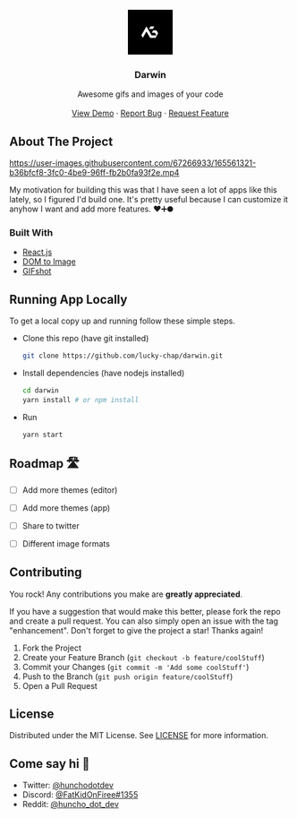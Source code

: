 <div id="top"></div>
<!-- PROJECT LOGO -->
<br />
<div align="center">
  <a href="https://darwin-app.vercel.app/">
    <img src="public/android-chrome-512x512.png" alt="Logo" width="80" height="80">
  </a>

  <h3 align="center">Darwin</h3>

  <p align="center">
    Awesome gifs and images of your code
    <br />
    <br />
    <a href="https://darwin-app.vercel.app/">View Demo</a>
    ·
    <a href="https://github.com/lucky-chap/darwin/issues">Report Bug</a>
    ·
    <a href="https://github.com/lucky-chap/darwin/issues">Request Feature</a>
  </p>
</div>


<!-- ABOUT THE PROJECT -->
## About The Project


https://user-images.githubusercontent.com/67266933/165561321-b36bfcf8-3fc0-4be9-96ff-fb2b0fa93f2e.mp4



My motivation for building this was that I have seen a lot of apps like this lately, so I figured I'd build one. It's pretty useful because I can customize it anyhow I want and add more features. ❤️➕🌑



### Built With

* [React.js](https://reactjs.org/)
* [DOM to Image](https://github.com/tsayen/dom-to-image)
* [GIFshot](https://yahoo.github.io/gifshot/)





<!-- GETTING STARTED -->
## Running App Locally

To get a local copy up and running follow these simple steps.

* Clone this repo (have git installed)
  ```sh
  git clone https://github.com/lucky-chap/darwin.git
  ```
* Install dependencies (have nodejs installed)
  ```sh
  cd darwin
  yarn install # or npm install
  ```
* Run
  ```sh
  yarn start
  ```




<!-- ROADMAP -->
## Roadmap 🛣️

- [ ] Add more themes (editor)
- [ ] Add more themes (app)
- [ ] Share to twitter
- [ ] Different image formats





<!-- CONTRIBUTING -->
## Contributing

You rock! Any contributions you make are **greatly appreciated**.

If you have a suggestion that would make this better, please fork the repo and create a pull request. You can also simply open an issue with the tag "enhancement".
Don't forget to give the project a star! Thanks again!

1. Fork the Project
2. Create your Feature Branch (`git checkout -b feature/coolStuff`)
3. Commit your Changes (`git commit -m 'Add some coolStuff'`)
4. Push to the Branch (`git push origin feature/coolStuff`)
5. Open a Pull Request





<!-- LICENSE -->
## License

Distributed under the MIT License. See [LICENSE](./LICENSE) for more information.





<!-- CONTACT -->
## Come say hi 👋

- Twitter: [@hunchodotdev](https://twitter.com/hunchodotdev)
- Discord: [@FatKidOnFiree#1355](https://discordapp.com/users/FatKidOnFiree#1355)
- Reddit: [@huncho_dot_dev](https://www.reddit.com/user/huncho_dot_dev/)


